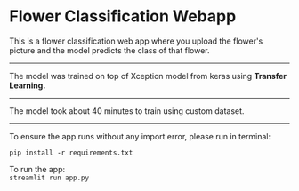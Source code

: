 # Flower Classification Webapp

This is a flower classification web app where you upload the flower's picture and the model predicts the class of that flower.

<hr>

The model was trained on top of Xception model from keras using **Transfer Learning.**
<hr>
The model took about 40 minutes to train using custom dataset.
<hr>
To ensure the app runs without any import error, please run in terminal: <br>

``` pip install -r requirements.txt ``` <br>

To run the app: <br>
``` streamlit run app.py ``` <br>
